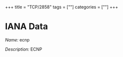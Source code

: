 +++
title = "TCP/2858"
tags = [""]
categories = [""]
+++

# IANA Data

_Name:_ ecnp

_Description:_ ECNP

